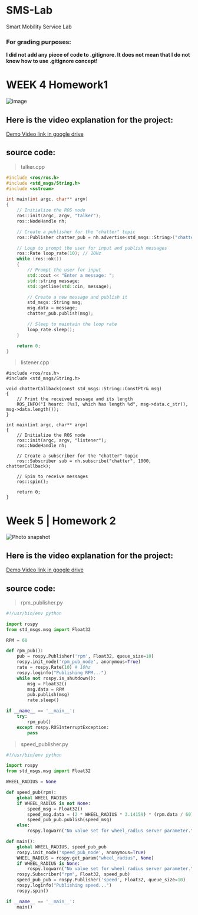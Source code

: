 # SMS-Lab
Smart Mobility Service Lab
### For grading purposes:
<strong>I did not add any piece of code to .gitignore. It does not mean that I do not know how to use .gitignore concept!</strong>

# WEEK 4 Homework1
![image](https://user-images.githubusercontent.com/84252587/227773782-03afe162-c707-422f-aa7b-552b2fcd635e.png)
## Here is the video explanation for the project:
[Demo Video link in google drive](https://drive.google.com/file/d/1WkuuwcvjRATmPMR4RL3zGLldcCBCsQRD/view?usp=share_link)

## source code:
> talker.cpp
```cpp
#include <ros/ros.h>
#include <std_msgs/String.h>
#include <sstream>

int main(int argc, char** argv)
{
    // Initialize the ROS node
    ros::init(argc, argv, "talker");
    ros::NodeHandle nh;

    // Create a publisher for the "chatter" topic
    ros::Publisher chatter_pub = nh.advertise<std_msgs::String>("chatter", 1000);

    // Loop to prompt the user for input and publish messages
    ros::Rate loop_rate(10); // 10Hz
    while (ros::ok())
    {
        // Prompt the user for input
        std::cout << "Enter a message: ";
        std::string message;
        std::getline(std::cin, message);

        // Create a new message and publish it
        std_msgs::String msg;
        msg.data = message;
        chatter_pub.publish(msg);

        // Sleep to maintain the loop rate
        loop_rate.sleep();
    }

    return 0;
}
```

> listener.cpp

```
#include <ros/ros.h>
#include <std_msgs/String.h>

void chatterCallback(const std_msgs::String::ConstPtr& msg)
{
    // Print the received message and its length
    ROS_INFO("I heard: [%s], which has length %d", msg->data.c_str(), msg->data.length());
}

int main(int argc, char** argv)
{
    // Initialize the ROS node
    ros::init(argc, argv, "listener");
    ros::NodeHandle nh;

    // Create a subscriber for the "chatter" topic
    ros::Subscriber sub = nh.subscribe("chatter", 1000, chatterCallback);

    // Spin to receive messages
    ros::spin();

    return 0;
}

```
# Week 5 | Homework 2

![Photo snapshot](https://user-images.githubusercontent.com/84252587/229272295-e1b6542b-7ab4-4a6e-8ae9-8365d9def24c.png)


## Here is the video explanation for the project:
[Demo Video link in google drive](https://drive.google.com/file/d/1iPvAKR7bgD22firaLfQysT-tfmjF4b4T/view?usp=share_link)

## source code:
> rpm_publisher.py
```py
#!/usr/bin/env python

import rospy
from std_msgs.msg import Float32

RPM = 60

def rpm_pub():
    pub = rospy.Publisher('rpm', Float32, queue_size=10)
    rospy.init_node('rpm_pub_node', anonymous=True)
    rate = rospy.Rate(10) # 10hz
    rospy.loginfo("Publishing RPM...")
    while not rospy.is_shutdown():
        msg = Float32()
        msg.data = RPM
        pub.publish(msg)
        rate.sleep()

if __name__ == '__main__':
    try:
        rpm_pub()
    except rospy.ROSInterruptException:
        pass

```

> speed_publisher.py

```py
#!/usr/bin/env python

import rospy
from std_msgs.msg import Float32

WHEEL_RADIUS = None

def speed_pub(rpm):
    global WHEEL_RADIUS
    if WHEEL_RADIUS is not None:
        speed_msg = Float32()
        speed_msg.data = (2 * WHEEL_RADIUS * 3.14159) * (rpm.data / 60)
        speed_pub_pub.publish(speed_msg)
    else:
        rospy.logwarn("No value set for wheel_radius server parameter.")

def main():
    global WHEEL_RADIUS, speed_pub_pub
    rospy.init_node('speed_pub_node', anonymous=True)
    WHEEL_RADIUS = rospy.get_param("wheel_radius", None)
    if WHEEL_RADIUS is None:
        rospy.logwarn("No value set for wheel_radius server parameter.")
    rospy.Subscriber("rpm", Float32, speed_pub)
    speed_pub_pub = rospy.Publisher('speed', Float32, queue_size=10)
    rospy.loginfo("Publishing speed...")
    rospy.spin()

if __name__ == '__main__':
    main()

```
